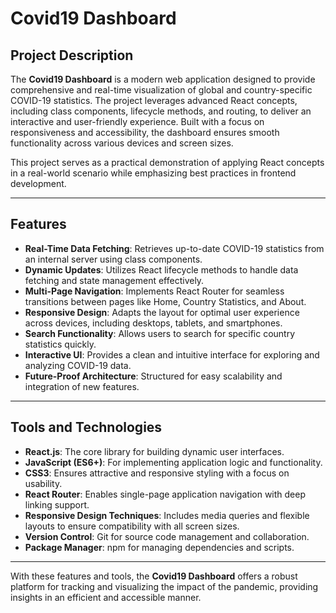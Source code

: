 # Covid19 Dashboard

## Project Description

The **Covid19 Dashboard** is a modern web application designed to provide comprehensive and real-time visualization of global and country-specific COVID-19 statistics. The project leverages advanced React concepts, including class components, lifecycle methods, and routing, to deliver an interactive and user-friendly experience. Built with a focus on responsiveness and accessibility, the dashboard ensures smooth functionality across various devices and screen sizes.

This project serves as a practical demonstration of applying React concepts in a real-world scenario while emphasizing best practices in frontend development.

---

## Features

- **Real-Time Data Fetching**: Retrieves up-to-date COVID-19 statistics from an internal server using class components.
- **Dynamic Updates**: Utilizes React lifecycle methods to handle data fetching and state management effectively.
- **Multi-Page Navigation**: Implements React Router for seamless transitions between pages like Home, Country Statistics, and About.
- **Responsive Design**: Adapts the layout for optimal user experience across devices, including desktops, tablets, and smartphones.
- **Search Functionality**: Allows users to search for specific country statistics quickly.
- **Interactive UI**: Provides a clean and intuitive interface for exploring and analyzing COVID-19 data.
- **Future-Proof Architecture**: Structured for easy scalability and integration of new features.

---

## Tools and Technologies

- **React.js**: The core library for building dynamic user interfaces.
- **JavaScript (ES6+)**: For implementing application logic and functionality.
- **CSS3**: Ensures attractive and responsive styling with a focus on usability.
- **React Router**: Enables single-page application navigation with deep linking support.
- **Responsive Design Techniques**: Includes media queries and flexible layouts to ensure compatibility with all screen sizes.
- **Version Control**: Git for source code management and collaboration.
- **Package Manager**: npm for managing dependencies and scripts.

---

With these features and tools, the **Covid19 Dashboard** offers a robust platform for tracking and visualizing the impact of the pandemic, providing insights in an efficient and accessible manner.
